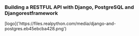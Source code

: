<h3>Building a RESTFUL API with Django, PostgreSQL and Djangorestframework</h3>
[logo]('https://files.realpython.com/media/django-and-postgres.eb45ebcba428.png')